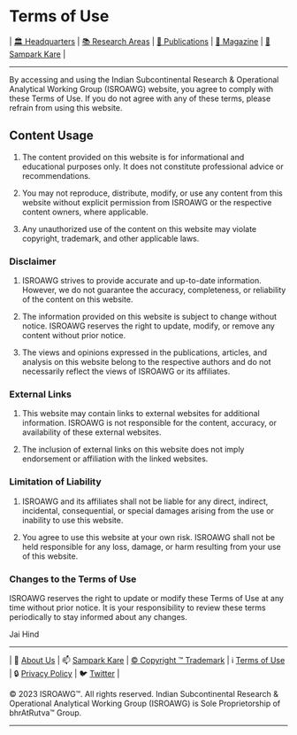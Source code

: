 # **Terms of Use**

| [🏛️ Headquarters](../home.md) | [📚 Research Areas](research.md) | [📝 Publications](../publication/publications.md) | [📰 Magazine](../magazine/magazine.md) | [📮 Sampark Kare](sampark.md) |

___

By accessing and using the Indian Subcontinental Research & Operational Analytical Working Group (ISROAWG) website, you agree to comply with these Terms of Use. If you do not agree with any of these terms, please refrain from using this website.

## Content Usage

1. The content provided on this website is for informational and educational purposes only. It does not constitute professional advice or recommendations.

2. You may not reproduce, distribute, modify, or use any content from this website without explicit permission from ISROAWG or the respective content owners, where applicable.

3. Any unauthorized use of the content on this website may violate copyright, trademark, and other applicable laws.

### Disclaimer

1. ISROAWG strives to provide accurate and up-to-date information. However, we do not guarantee the accuracy, completeness, or reliability of the content on this website.

2. The information provided on this website is subject to change without notice. ISROAWG reserves the right to update, modify, or remove any content without prior notice.

3. The views and opinions expressed in the publications, articles, and analysis on this website belong to the respective authors and do not necessarily reflect the views of ISROAWG or its affiliates.

### External Links

1. This website may contain links to external websites for additional information. ISROAWG is not responsible for the content, accuracy, or availability of these external websites.

2. The inclusion of external links on this website does not imply endorsement or affiliation with the linked websites.

### Limitation of Liability

1. ISROAWG and its affiliates shall not be liable for any direct, indirect, incidental, consequential, or special damages arising from the use or inability to use this website.

2. You agree to use this website at your own risk. ISROAWG shall not be held responsible for any loss, damage, or harm resulting from your use of this website.

### Changes to the Terms of Use

ISROAWG reserves the right to update or modify these Terms of Use at any time without prior notice. It is your responsibility to review these terms periodically to stay informed about any changes.

Jai Hind

___


| 📝 [About Us](about.md) | 📫 [Sampark Kare](sampark.md) | [© Copyright ™️ Trademark](copyright&trademark.md) | ℹ️ [Terms of Use](termsofuse.md) | 🔒 [Privacy Policy](privacy&policy.md) | 🐦 [Twitter](https://twitter.com/ISROAWG) |

© 2023 ISROAWG™️. All rights reserved.
Indian Subcontinental Research & Operational Analytical Working Group (ISROAWG) is Sole Proprietorship of bhrAtRutva™️ Group.


___

